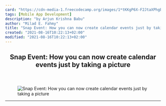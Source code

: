 ```yaml
---
card: "https://cdn-media-1.freecodecamp.org/images/1*tKKgP6X-F2JtaXPhgBb_Cg.jpeg"
tags: [Mobile App Development]
description: "by Arjun Krishna Babu"
author: "Milad E. Fahmy"
title: "Snap Event: How you can now create calendar events just by taking a picture"
created: "2021-08-16T10:22:13+02:00"
modified: "2021-08-16T10:22:13+02:00"
---
```

<div class="site-wrapper">
<main id="site-main" class="site-main outer">
<div class="inner">
<article class="post-full post tag-mobile-app-development tag-tech tag-android tag-web-development tag-startup ">
<header class="post-full-header">
<h1 class="post-full-title">Snap Event: How you can now create calendar events just by taking a picture</h1>
</header>
<figure class="post-full-image">
<picture>
<source media="(max-width: 700px)" sizes="1px" srcset="data:image/gif;base64,R0lGODlhAQABAIAAAAAAAP///yH5BAEAAAAALAAAAAABAAEAAAIBRAA7 1w">
<source media="(min-width: 701px)" sizes="(max-width: 800px) 400px,
(max-width: 1170px) 700px,
1400px" srcset="https://cdn-media-1.freecodecamp.org/images/1*tKKgP6X-F2JtaXPhgBb_Cg.jpeg 300w,
https://cdn-media-1.freecodecamp.org/images/1*tKKgP6X-F2JtaXPhgBb_Cg.jpeg 600w,
https://cdn-media-1.freecodecamp.org/images/1*tKKgP6X-F2JtaXPhgBb_Cg.jpeg 1000w,
https://cdn-media-1.freecodecamp.org/images/1*tKKgP6X-F2JtaXPhgBb_Cg.jpeg 2000w">
<img onerror="this.style.display='none'" src="https://cdn-media-1.freecodecamp.org/images/1*tKKgP6X-F2JtaXPhgBb_Cg.jpeg" alt="Snap Event: How you can now create calendar events just by taking a picture">
</picture>
</figure>
<section class="post-full-content">
<div class="post-content medium-migrated-article">
</div>
<hr>
</section>
</article>
</div>
</main>
</div>
<!-- Google Tag Manager (noscript) -->
<!-- End Google Tag Manager (noscript) -->
